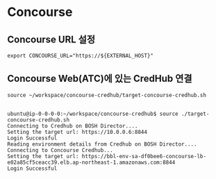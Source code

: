 # Concourse
## Concourse URL 설정
```
export CONCOURSE_URL="https://${EXTERNAL_HOST}"
```

## Concourse Web(ATC)에 있는 CredHub 연결
```
source ~/workspace/concourse-credhub/target-concourse-credhub.sh
```

##
```
ubuntu@ip-0-0-0-0:~/workspace/concourse-credhub$ source ./target-concourse-credhub.sh
Connecting to Credhub on BOSH Director....
Setting the target url: https://10.0.0.6:8844
Login Successful
Reading environment details from Credhub on BOSH Director....
Connecting to Concourse Credhub...
Setting the target url: https://bbl-env-sa-df0bee6-concourse-lb-e02a85cf5ceacc39.elb.ap-northeast-1.amazonaws.com:8844
Login Successful
```

